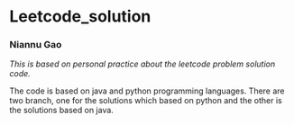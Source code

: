 # Leetcode_solution
### Niannu Gao
*This is based on personal practice about the leetcode problem solution code.*

The code is based on java and python programming languages.
There are two branch, one for the solutions which based on python and the other is the solutions based on java.
